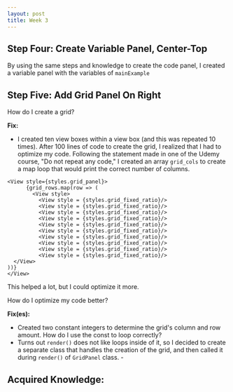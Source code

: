 ```yaml
---
layout: post
title: Week 3
---
```


## Step Four: Create Variable Panel, Center-Top 

By using the same steps and knowledge to create the code panel, I created a variable panel with the variables of ```mainExample``` 

## Step Five: Add Grid Panel On Right

How do I create a grid?

**Fix:** 
  - I created ten view boxes within a view box (and this was repeated 10 times). After 100 lines of code to create the grid, I realized that I had to optimize my code. Following the statement made in one of the Udemy course, "Do not repeat any code," I created an array `grid_cols` to create a map loop that would print the correct number of columns. 

```
<View style={styles.grid_panel}>
      {grid_rows.map(row => (
        <View style>
          <View style = {styles.grid_fixed_ratio}/>
          <View style = {styles.grid_fixed_ratio}/>
          <View style = {styles.grid_fixed_ratio}/>
          <View style = {styles.grid_fixed_ratio}/>
          <View style = {styles.grid_fixed_ratio}/>
          <View style = {styles.grid_fixed_ratio}/>
          <View style = {styles.grid_fixed_ratio}/>
          <View style = {styles.grid_fixed_ratio}/>
          <View style = {styles.grid_fixed_ratio}/>
          <View style = {styles.grid_fixed_ratio}/>
  </View>
))}
</View>
```

This helped a lot, but I could optimize it more. 

How do I optimize my code better? 

**Fix(es):** 
  - Created two constant integers to determine the grid's column and row amount.
   How do I use the const to loop correctly?
   - Turns out `render()` does not like loops inside of it, so I decided to create a separate class that handles the creation of the grid, and then called it during `render()` of `GridPanel` class. 
    - 
    

**Acquired Knowledge:** 
  - 
